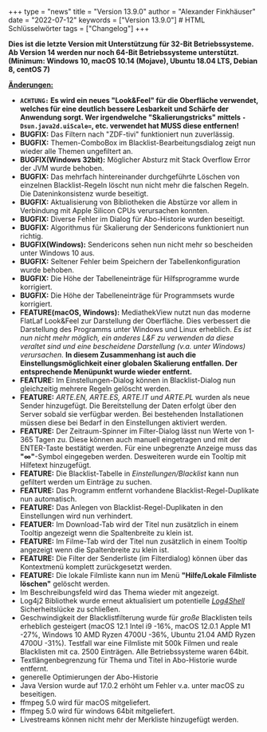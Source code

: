 +++
type = "news"
title = "Version 13.9.0"
author = "Alexander Finkhäuser"
date = "2022-07-12"
keywords = ["Version 13.9.0"] # HTML Schlüsselwörter
tags = ["Changelog"]
+++

**Dies ist die letzte Version mit Unterstützung für 32-Bit Betriebssysteme. Ab Version 14 werden nur noch 64-Bit Betriebssysteme unterstützt. (Minimum: Windows 10, macOS 10.14 (Mojave), Ubuntu 18.04 LTS, Debian 8, centOS 7)**

**<u>Änderungen:</u>**

- **`ACHTUNG:` Es wird ein neues "Look&Feel" für die Oberfläche verwendet, welches für eine deutlich bessere Lesbarkeit und Schärfe der Anwendung sorgt. Wer irgendwelche "Skalierungstricks" mittels `-Dsun.java2d.uiScale=`, etc. verwendet hat MUSS diese entfernen!**
- **BUGFIX:** Das Filtern nach "ZDF-tivi" funktioniert nun zuverlässig.
- **BUGFIX:** Themen-ComboBox im Blacklist-Bearbeitungsdialog zeigt nun wieder alle Themen ungefiltert an.
- **BUGFIX(Windows 32bit):** Möglicher Absturz mit Stack Overflow Error der JVM wurde behoben.
- **BUGFIX:** Das mehrfach hintereinander durchgeführte Löschen von einzelnen Blacklist-Regeln löscht nun nicht mehr die falschen Regeln. Die Dateninkonsistenz wurde beseitigt.
- **BUGFIX:** Aktualisierung von Bibliotheken die Abstürze vor allem in Verbindung mit Apple Silicon CPUs verursachen konnten.
- **BUGFIX:** Diverse Fehler im Dialog für Abo-Historie wurden beseitigt.
- **BUGFIX:** Algorithmus für Skalierung der Sendericons funktioniert nun richtig.
- **BUGFIX(Windows):** Sendericons sehen nun nicht mehr so bescheiden unter Windows 10 aus.
- **BUGFIX:** Seltener Fehler beim Speichern der Tabellenkonfiguration wurde behoben.
- **BUGFIX:** Die Höhe der Tabelleneinträge für Hilfsprogramme wurde korrigiert.
- **BUGFIX:** Die Höhe der Tabelleneinträge für Programmsets wurde korrigiert.
- **FEATURE(macOS, Windows):** MediathekView nutzt nun das moderne FlatLaf Look&Feel zur Darstellung der Oberfläche. Dies verbessert die Darstellung des Programms unter Windows und Linux erheblich. *Es ist nun nicht mehr möglich, ein anderes L&F zu verwenden da diese veraltet sind und eine bescheidene Darstellung (v.a. unter Windows) verursachen.* **In diesem Zusammenhang ist auch die Einstellungsmöglichkeit einer globalen Skalierung entfallen. Der entsprechende Menüpunkt wurde wieder entfernt.**
- **FEATURE:** Im Einstellungen-Dialog können in Blacklist-Dialog nun gleichzeitig mehrere Regeln gelöscht werden.
- **FEATURE:** *ARTE.EN, ARTE.ES, ARTE.IT und ARTE.PL* wurden als neue Sender hinzugefügt. Die Bereitstellung der Daten erfolgt über den Server sobald sie verfügbar werden. Bei bestehenden Installationen müssen diese bei Bedarf in den Einstellungen aktiviert werden.
- **FEATURE:** Der Zeitraum-Spinner im Filter-Dialog lässt nun Werte von 1-365 Tagen zu. Diese können auch manuell eingetragen und mit der ENTER-Taste bestätigt werden. Für eine unbegrenzte Anzeige muss das **"∞"**-Symbol eingegeben werden. Desweiteren wurde ein Tooltip mit Hilfetext hinzugefügt.
- **FEATURE:** Die Blacklist-Tabelle in *Einstellungen/Blacklist* kann nun gefiltert werden um Einträge zu suchen.
- **FEATURE:** Das Programm entfernt vorhandene Blacklist-Regel-Duplikate nun automatisch.
- **FEATURE:** Das Anlegen von Blacklist-Regel-Duplikaten in den Einstellungen wird nun verhindert.
- **FEATUER:** Im Download-Tab wird der Titel nun zusätzlich in einem Tooltip angezeigt wenn die Spaltenbreite zu klein ist.
- **FEATURE:** Im Filme-Tab wird der Titel nun zusätzlich in einem Tooltip angezeigt wenn die Spaltenbreite zu klein ist.
- **FEATURE:** Die Filter der Senderliste (im Filterdialog) können über das Kontextmenü komplett zurückgesetzt werden.
- **FEATURE:** Die lokale Filmliste kann nun im Menü **"Hilfe/Lokale Filmliste löschen"** gelöscht werden.
- Im Beschreibungsfeld wird das Thema wieder mit angezeigt.
- Log4j2 Bibliothek wurde erneut aktualisiert um potentielle *[Log4Shell](https://nvd.nist.gov/vuln/detail/CVE-2021-44228)* Sicherheitslücke zu schließen.
- Geschwindigkeit der Blacklistfilterung wurde für *große* Blacklisten teils erheblich gesteigert (macOS 12.1 Intel i9 -16%, macOS 12.0.1 Apple M1 -27%, Windows 10 AMD Ryzen 4700U -36%, Ubuntu 21.04 AMD Ryzen 4700U -31%). Testfall war eine Filmliste mit 500k Filmen und reale Blacklisten mit ca. 2500 Einträgen. Alle Betriebssysteme waren 64bit.
- Textlängenbegrenzung für Thema und Titel in Abo-Historie wurde entfernt.
- generelle Optimierungen der Abo-Historie
- Java Version wurde auf 17.0.2 erhöht um Fehler v.a. unter macOS zu beseitigen.
- ffmpeg 5.0 wird für macOS mitgeliefert.
- ffmpeg 5.0 wird für windows 64bit mitgeliefert.
- Livestreams können nicht mehr der Merkliste hinzugefügt werden.
